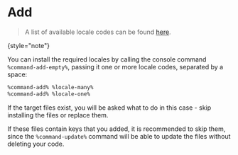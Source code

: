 # Add

> A list of available locale codes can be found [here](usage-available-locales.md).
>
{style="note"}

You can install the required locales by calling the console command `%command-add-empty%`,
passing it one or more locale codes, separated by a space:

```Bash
%command-add% %locale-many%
%command-add% %locale-one%
```

If the target files exist, you will be asked what to do in this case - skip installing the files or replace them.

If these files contain keys that you added, it is recommended to skip them, since the `%command-update%` command will be
able to update the files without deleting your code.
